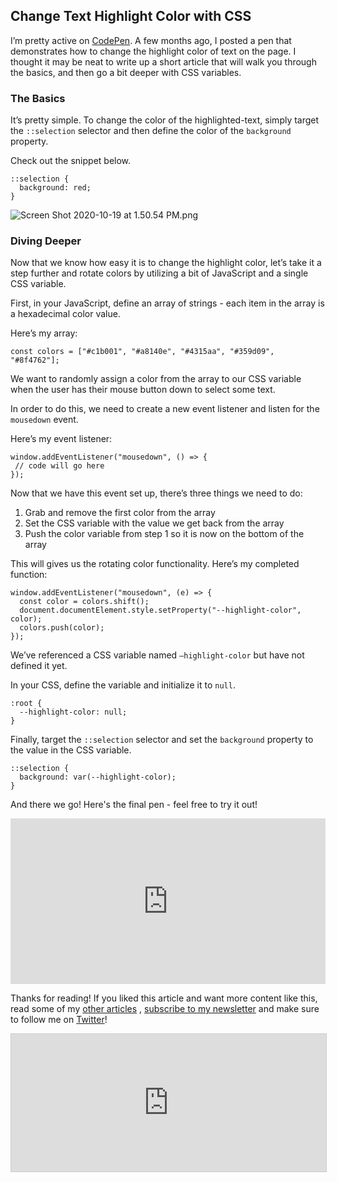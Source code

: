 ## Change Text Highlight Color with CSS

I’m pretty active on  [CodePen](https://codepen.io/braydoncoyer). A few months ago, I posted a pen that demonstrates how to change the highlight color of text on the page. I thought it may be neat to write up a short article that will walk you through the basics, and then go a bit deeper with CSS variables. 


### The Basics

It’s pretty simple. To change the color of the highlighted-text, simply target the `::selection` selector and then define the color of the `background` property. 

Check out the snippet below.

```
::selection {
  background: red;
}

```


![Screen Shot 2020-10-19 at 1.50.54 PM.png](https://cdn.hashnode.com/res/hashnode/image/upload/v1603133500951/VLi0gmQvi.png)


### Diving Deeper

Now that we know how easy it is to change the highlight color, let’s take it a step further and rotate colors by utilizing a bit of JavaScript and a single CSS variable.

First, in your JavaScript, define an array of strings - each item in the array is a hexadecimal color value. 

Here’s my array: 

```
const colors = ["#c1b001", "#a8140e", "#4315aa", "#359d09", "#8f4762"];
```

We want to randomly assign a color from the array to our CSS variable when the user has their mouse button down to select some text. 

In order to do this, we need to create a new event listener and listen for the `mousedown` event. 

Here’s my event listener:

```
window.addEventListener("mousedown", () => {
 // code will go here
});

```

Now that we have this event set up, there’s three things we need to do:

1. Grab and remove the first color from the array
2. Set the CSS variable with the value we get back from the array
3. Push the color variable from step 1 so it is now on the bottom of the array

This will gives us the rotating color functionality. 
Here’s my completed function:

```
window.addEventListener("mousedown", (e) => {
  const color = colors.shift();
  document.documentElement.style.setProperty("--highlight-color", color);
  colors.push(color);
});

```

We’ve referenced a CSS variable named `—highlight-color` but have not defined it yet. 

In your CSS, define the variable and initialize it to `null`.

```
:root {
  --highlight-color: null;
}
```

Finally, target the `::selection` selector and set the `background` property to the value in the CSS variable. 

```
::selection {
  background: var(--highlight-color);
}
```

And there we go! Here's the final pen - feel free to try it out!

<iframe height="265" style="width: 100%;" scrolling="no" title="🎨  Text Highlight Color Change  🎨 " src="https://codepen.io/braydoncoyer/embed/YzwgJZr?height=265&theme-id=light&default-tab=html,result" frameborder="no" loading="lazy" allowtransparency="true" allowfullscreen="true">
  See the Pen <a href='https://codepen.io/braydoncoyer/pen/YzwgJZr'>🎨  Text Highlight Color Change  🎨 </a> by Braydon Coyer
  (<a href='https://codepen.io/braydoncoyer'>@braydoncoyer</a>) on <a href='https://codepen.io'>CodePen</a>.
</iframe>



Thanks for reading! If you liked this article and want more content like this, read some of my [other articles](https://blog.braydoncoyer.dev/) , [subscribe to my newsletter](https://braydoncoyer.dev/newsletter/) and make sure to follow me on [Twitter](https://twitter.com/BraydonCoyer)!



<iframe
scrolling="no"
style="width:100%!important;height:220px;border:1px #ccc solid !important"
src="https://buttondown.email/braydoncoyer?as_embed=true"
></iframe>



